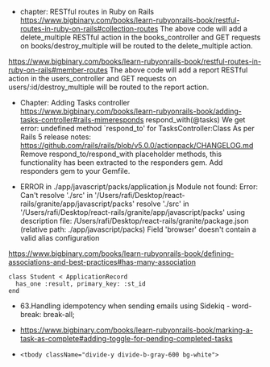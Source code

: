 - chapter: RESTful routes in Ruby on Rails
https://www.bigbinary.com/books/learn-rubyonrails-book/restful-routes-in-ruby-on-rails#collection-routes
The above code will add a delete_multiple RESTful action in the books_controller
and GET requests on books/destroy_multiple will be routed to the delete_multiple
action.

https://www.bigbinary.com/books/learn-rubyonrails-book/restful-routes-in-ruby-on-rails#member-routes
The above code will add a report RESTful action in the users_controller and GET
requests on users/:id/destroy_multiple will be routed to the report action.

- Chapter: Adding Tasks controller
https://www.bigbinary.com/books/learn-rubyonrails-book/adding-tasks-controller#rails-mimeresponds
respond_with(@tasks) We get error: undefined method `respond_to' for
TasksController:Class As per Rails 5 release notes:
https://github.com/rails/rails/blob/v5.0.0/actionpack/CHANGELOG.md Remove
respond_to/respond_with placeholder methods, this functionality has been
extracted to the responders gem. Add responders gem to your Gemfile.

- ERROR in ./app/javascript/packs/application.js Module not found: Error: Can't
resolve './src' in
'/Users/rafi/Desktop/react-rails/granite/app/javascript/packs' resolve './src'
in '/Users/rafi/Desktop/react-rails/granite/app/javascript/packs' using
description file: /Users/rafi/Desktop/react-rails/granite/package.json (relative
path: ./app/javascript/packs) Field 'browser' doesn't contain a valid alias
configuration

https://www.bigbinary.com/books/learn-rubyonrails-book/defining-associations-and-best-practices#has-many-association

```
class Student < ApplicationRecord
  has_one :result, primary_key: :st_id
end
```

- 63.Handling idempotency when sending emails using Sidekiq - word-break: break-all;

- https://www.bigbinary.com/books/learn-rubyonrails-book/marking-a-task-as-complete#adding-toggle-for-pending-completed-tasks
-     <tbody className="divide-y divide-b-gray-600 bg-white">
